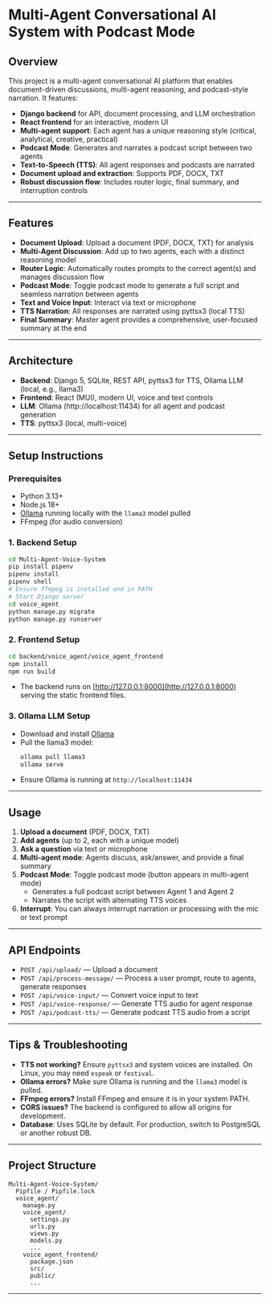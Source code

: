# Multi-Agent Conversational AI System with Podcast Mode

## Overview

This project is a multi-agent conversational AI platform that enables document-driven discussions, multi-agent reasoning, and podcast-style narration. It features:

- **Django backend** for API, document processing, and LLM orchestration
- **React frontend** for an interactive, modern UI
- **Multi-agent support**: Each agent has a unique reasoning style (critical, analytical, creative, practical)
- **Podcast Mode**: Generates and narrates a podcast script between two agents
- **Text-to-Speech (TTS)**: All agent responses and podcasts are narrated
- **Document upload and extraction**: Supports PDF, DOCX, TXT
- **Robust discussion flow**: Includes router logic, final summary, and interruption controls

---

## Features

- **Document Upload**: Upload a document (PDF, DOCX, TXT) for analysis
- **Multi-Agent Discussion**: Add up to two agents, each with a distinct reasoning model
- **Router Logic**: Automatically routes prompts to the correct agent(s) and manages discussion flow
- **Podcast Mode**: Toggle podcast mode to generate a full script and seamless narration between agents
- **Text and Voice Input**: Interact via text or microphone
- **TTS Narration**: All responses are narrated using pyttsx3 (local TTS)
- **Final Summary**: Master agent provides a comprehensive, user-focused summary at the end

---

## Architecture

- **Backend**: Django 5, SQLite, REST API, pyttsx3 for TTS, Ollama LLM (local, e.g., llama3)
- **Frontend**: React (MUI), modern UI, voice and text controls
- **LLM**: Ollama (http://localhost:11434) for all agent and podcast generation
- **TTS**: pyttsx3 (local, multi-voice)

---

## Setup Instructions

### Prerequisites
- Python 3.13+
- Node.js 18+
- [Ollama](https://ollama.com/) running locally with the `llama3` model pulled
- FFmpeg (for audio conversion)

### 1. Backend Setup

```bash
cd Multi-Agent-Voice-System
pip install pipenv
pipenv install
pipenv shell
# Ensure ffmpeg is installed and in PATH
# Start Django server
cd voice_agent
python manage.py migrate
python manage.py runserver
```

### 2. Frontend Setup

```bash
cd backend/voice_agent/voice_agent_frontend
npm install
npm run build
```

- The backend runs on [http://127.0.0.1:8000](http://127.0.0.1:8000) serving the static frontend files.

### 3. Ollama LLM Setup

- Download and install [Ollama](https://ollama.com/)
- Pull the llama3 model:
  ```bash
  ollama pull llama3
  ollama serve
  ```
- Ensure Ollama is running at `http://localhost:11434`

---

## Usage

1. **Upload a document** (PDF, DOCX, TXT)
2. **Add agents** (up to 2, each with a unique model)
3. **Ask a question** via text or microphone
4. **Multi-agent mode**: Agents discuss, ask/answer, and provide a final summary
5. **Podcast Mode**: Toggle podcast mode (button appears in multi-agent mode)
   - Generates a full podcast script between Agent 1 and Agent 2
   - Narrates the script with alternating TTS voices
6. **Interrupt**: You can always interrupt narration or processing with the mic or text prompt

---

## API Endpoints

- `POST /api/upload/` — Upload a document
- `POST /api/process-message/` — Process a user prompt, route to agents, generate responses
- `POST /api/voice-input/` — Convert voice input to text
- `POST /api/voice-response/` — Generate TTS audio for agent response
- `POST /api/podcast-tts/` — Generate podcast TTS audio from a script

---

## Tips & Troubleshooting

- **TTS not working?** Ensure `pyttsx3` and system voices are installed. On Linux, you may need `espeak` or `festival`.
- **Ollama errors?** Make sure Ollama is running and the `llama3` model is pulled.
- **FFmpeg errors?** Install FFmpeg and ensure it is in your system PATH.
- **CORS issues?** The backend is configured to allow all origins for development.
- **Database**: Uses SQLite by default. For production, switch to PostgreSQL or another robust DB.

---

## Project Structure

```
Multi-Agent-Voice-System/
  Pipfile / Pipfile.lock
  voice_agent/
    manage.py
    voice_agent/
      settings.py
      urls.py
      views.py
      models.py
      ...
    voice_agent_frontend/
      package.json
      src/
      public/
      ...
```

---
